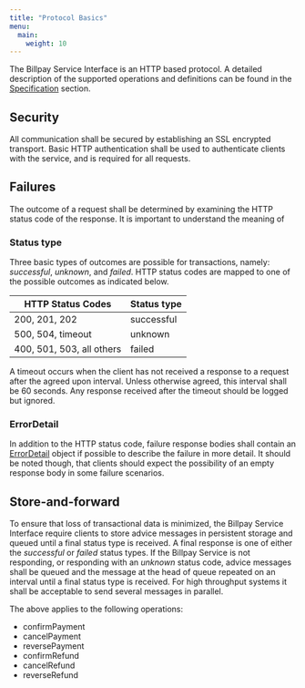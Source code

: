 ```yaml
---
title: "Protocol Basics"
menu:
  main:
    weight: 10
---
```


The Billpay Service Interface is an HTTP based protocol. A detailed description of the supported operations and definitions can be found in the [Specification](/specification/introduction) section.

## Security

All communication shall be secured by establishing an SSL encrypted transport. Basic HTTP authentication shall be used to authenticate clients with the service, and is required for all requests.


## Failures

The outcome of a request shall be determined by examining the HTTP status code of the response. It is important to understand the meaning of

### Status type

Three basic types of outcomes are possible for transactions, namely: _successful_, _unknown_, and _failed_. HTTP status codes are mapped to one of the possible outcomes as indicated below.

HTTP Status Codes         | Status type
--------------------------|---------------------------------------------------------------------------------------------
200, 201, 202             | successful
500, 504, timeout         | unknown
400, 501, 503, all others | failed

A timeout occurs when the client has not received a response to a request after the agreed upon interval. Unless otherwise agreed, this interval shall be 60 seconds. Any response received after the timeout should be logged but ignored.

### ErrorDetail

In addition to the HTTP status code, failure response bodies shall contain an [ErrorDetail](/specification/definitions/#errordetail) object if possible to describe the failure in more detail. It should be noted though, that clients should expect the possibility of an empty response body in some failure scenarios.


## Store-and-forward

To ensure that loss of transactional data is minimized, the Billpay Service Interface require clients to store advice messages in persistent storage and queued until a final status type is received. A final response is one of either the _successful_ or _failed_ status types. If the Billpay Service is not responding, or responding with an _unknown_ status code, advice messages shall be queued and the message at the head of queue repeated on an interval until a final status type is received. For high throughput systems it shall be acceptable to send several messages in parallel.

The above applies to the following operations:

* confirmPayment
* cancelPayment
* reversePayment
* confirmRefund
* cancelRefund
* reverseRefund
